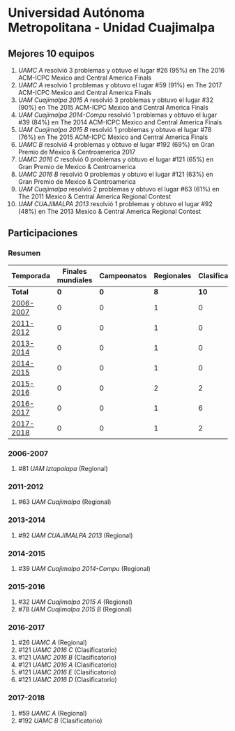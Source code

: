 ---
---

# Universidad Autónoma Metropolitana - Unidad Cuajimalpa

## Mejores 10 equipos

1. _UAMC A_ resolvió 3 problemas y obtuvo el lugar #26 (95%) en The 2016 ACM-ICPC Mexico and Central America Finals
1. _UAMC A_ resolvió 1 problemas y obtuvo el lugar #59 (91%) en The 2017 ACM-ICPC Mexico and Central America Finals
1. _UAM Cuajimalpa 2015 A_ resolvió 3 problemas y obtuvo el lugar #32 (90%) en The 2015 ACM-ICPC Mexico and Central America Finals
1. _UAM Cuajimalpa 2014-Compu_ resolvió 1 problemas y obtuvo el lugar #39 (84%) en The 2014 ACM-ICPC Mexico and Central America Finals
1. _UAM Cuajimalpa 2015 B_ resolvió 1 problemas y obtuvo el lugar #78 (76%) en The 2015 ACM-ICPC Mexico and Central America Finals
1. _UAMC B_ resolvió 4 problemas y obtuvo el lugar #192 (69%) en Gran Premio de Mexico & Centroamerica 2017
1. _UAMC 2016 C_ resolvió 0 problemas y obtuvo el lugar #121 (65%) en Gran Premio de Mexico & Centroamerica
1. _UAMC 2016 B_ resolvió 0 problemas y obtuvo el lugar #121 (63%) en Gran Premio de Mexico & Centroamerica
1. _UAM Cuajimalpa_ resolvió 2 problemas y obtuvo el lugar #63 (61%) en The 2011 Mexico & Central America Regional Contest
1. _UAM CUAJIMALPA 2013_ resolvió 1 problemas y obtuvo el lugar #92 (48%) en The 2013 Mexico & Central America Regional Contest

## Participaciones

### Resumen

| Temporada | Finales mundiales | Campeonatos | Regionales | Clasificatorios | Equipos |
| --- | --- | --- | --- | --- | --- |
| **Total** | **0** | **0** | **8** | **10** | **14** |
| [2006-2007](#2006-2007) | 0 | 0 | 1 | 0 | 1 |
| [2011-2012](#2011-2012) | 0 | 0 | 1 | 0 | 1 |
| [2013-2014](#2013-2014) | 0 | 0 | 1 | 0 | 1 |
| [2014-2015](#2014-2015) | 0 | 0 | 1 | 0 | 1 |
| [2015-2016](#2015-2016) | 0 | 0 | 2 | 2 | 2 |
| [2016-2017](#2016-2017) | 0 | 0 | 1 | 6 | 6 |
| [2017-2018](#2017-2018) | 0 | 0 | 1 | 2 | 2 |

### 2006-2007

1. #81 _UAM Iztapalapa_ (Regional)

### 2011-2012

1. #63 _UAM Cuajimalpa_ (Regional)

### 2013-2014

1. #92 _UAM CUAJIMALPA 2013_ (Regional)

### 2014-2015

1. #39 _UAM Cuajimalpa 2014-Compu_ (Regional)

### 2015-2016

1. #32 _UAM Cuajimalpa 2015 A_ (Regional)
1. #78 _UAM Cuajimalpa 2015 B_ (Regional)

### 2016-2017

1. #26 _UAMC A_ (Regional)
1. #121 _UAMC 2016 C_ (Clasificatorio)
1. #121 _UAMC 2016 B_ (Clasificatorio)
1. #121 _UAMC 2016 A_ (Clasificatorio)
1. #121 _UAMC 2016 E_ (Clasificatorio)
1. #121 _UAMC 2016 D_ (Clasificatorio)

### 2017-2018

1. #59 _UAMC A_ (Regional)
1. #192 _UAMC B_ (Clasificatorio)



